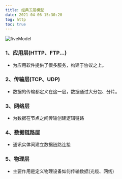 ```yaml
---
title: 经典五层模型
date: 2021-04-06 15:30:20
tog: http
toc: true
---
```


![fiveModel](/assets/httpImg/fiveModel.png "五层模型")

### 1、应用层(HTTP、FTP...)
* 为应用软件提供了很多服务，构建于协议之上。

### 2、传输层(TCP、UDP)
* 数据的传输都定义在这一层，数据通过大分包、分片。

### 3、网络层
* 为数据在节点之间传输创建逻辑链路

### 4、数据链路层
* 通讯实体间建立数据链路连接

### 5、物理层
* 主要作用是定义物理设备如何传输数据(光缆、网线)
